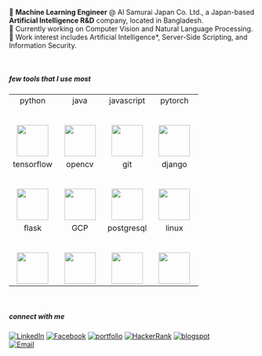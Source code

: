 
🔭  **Machine Learning Engineer** @ AI Samurai Japan Co. Ltd., a Japan-based **Artificial Intelligence R&D** company, located in Bangladesh. </br>
🔭  Currently working on Computer Vision and Natural Language Processing. </br>
🔭  Work interest includes Artificial Intelligence*, Server-Side Scripting, and Information Security. </br>

</br>

##### few tools that I use most 
<table>
  <tbody>
    <tr valign="top">
      <td width="25%" align="center">
        <span>python</span><br><br><br>
        <img height="64px" src="https://cdn.svgporn.com/logos/python.svg">
      </td>
      <td width="25%" align="center">
        <span>java</span><br><br><br>
        <img height="64px" src="https://cdn.svgporn.com/logos/java.svg">
      </td>
      <td width="25%" align="center">
        <span>javascript</span><br><br><br>
        <img height="64px" src="https://cdn.svgporn.com/logos/javascript.svg">
      </td>
      <td width="25%" align="center">
        <span>pytorch</span><br><br><br>
        <img height="64px" src="https://cdn.svgporn.com/logos/pytorch.svg">
      </td>
    </tr>
    <tr valign="top">
      <td width="25%" align="center">
        <span>tensorflow</span><br><br><br>
        <img height="64px" src="https://cdn.svgporn.com/logos/tensorflow.svg">
      </td>
      <td width="25%" align="center">
        <span>opencv</span><br><br><br>
        <img height="64px" src="https://cdn.svgporn.com/logos/opencv.svg">
      </td>
      <td width="25%" align="center">
        <span>git</span><br><br><br>
        <img height="64px" src="https://cdn.svgporn.com/logos/git-icon.svg">
      </td>
      <td width="25%" align="center">
        <span>django</span><br><br><br>
        <img height="64px" src="https://cdn.svgporn.com/logos/django.svg">
      </td>
    </tr>
    <tr valign="top">
      <td width="25%" align="center">
        <span>flask</span><br><br><br>
        <img height="64px" src="https://cdn.svgporn.com/logos/flask.svg">
      </td>
      <td width="25%" align="center">
        <span>GCP</span><br><br><br>
        <img height="64px" src="https://cdn.svgporn.com/logos/google-cloud-platform.svg">
      </td>
      <td width="25%" align="center">
        <span>postgresql</span><br><br><br>
        <img height="64px" src="https://cdn.svgporn.com/logos/postgresql.svg">
      </td>
      <td width="25%" align="center">
        <span>linux</span><br><br><br>
        <img height="64px" src="https://cdn.svgporn.com/logos/linux-mint.svg">
      </td>
    </tr>
  </tbody>
</table>

</br>

##### connect with me

<a href="https://www.linkedin.com/in/sksoumik/" target="_blank"><img src="https://img.shields.io/badge/linkedin-%40sksoumik-blue" alt="LinkedIn"></a>
<a href="https://www.facebook.com/sadmanks" target="_blank"><img src="https://img.shields.io/badge/facebook-%40sadmanks-9cf" alt="Facebook"></a>
<a href="https://sksoumik.github.io/" target="_blank"><img src="https://img.shields.io/badge/portfolio-sksoumik-success" alt="portfolio"></a>
<a href="https://www.hackerrank.com/sadmanks" target="_blank"><img src="https://img.shields.io/badge/hackerrank-%40sadmanks-success" alt="HackerRank"></a>
<a href="https://sksoumik.blogspot.com/" target="_blank"><img src="https://img.shields.io/badge/blog-%40sksoumik-orange" alt="blogspot"></a>
</br>
<a href="https://mail.google.com/mail/u/0/?view=cm&fs=1&tf=1&source=mailto&to=sadmanks@gmail.com" target="_blank"><img src="https://img.shields.io/badge/email-sadmanks%40gmail.com-important" alt="Email"></a>
